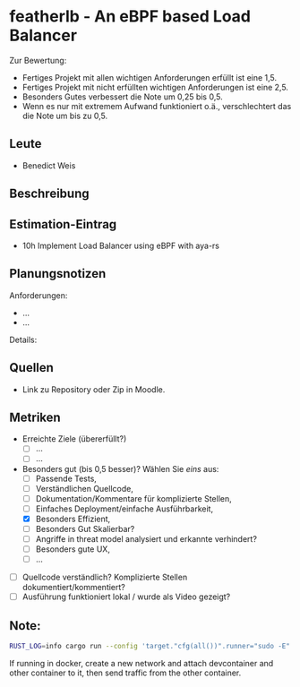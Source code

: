 # featherlb - An eBPF based Load Balancer

Zur Bewertung:

- Fertiges Projekt mit allen wichtigen Anforderungen erfüllt ist eine 1,5.
- Fertiges Projekt mit nicht erfüllten wichtigen Anforderungen ist eine 2,5.
- Besonders Gutes verbessert die Note um 0,25 bis 0,5.
- Wenn es nur mit extremem Aufwand funktioniert o.ä., verschlechtert das die Note um bis zu 0,5.


## Leute

- Benedict Weis

## Beschreibung

## Estimation-Eintrag

- 10h Implement Load Balancer using eBPF with aya-rs

## Planungsnotizen

Anforderungen:

- …
- …

Details:

## Quellen

- Link zu Repository oder Zip in Moodle.

## Metriken

- Erreichte Ziele (übererfüllt?)
  - [ ] …
  - [ ] …
- Besonders gut (bis 0,5 besser)? Wählen Sie *eins* aus:
  - [ ] Passende Tests,
  - [ ] Verständlichen Quellcode,
  - [ ] Dokumentation/Kommentare für komplizierte Stellen,
  - [ ] Einfaches Deployment/einfache Ausführbarkeit,
  - [x] Besonders Effizient,
  - [ ] Besonders Gut Skalierbar?
  - [ ] Angriffe in threat model analysiert und erkannte verhindert?
  - [ ] Besonders gute UX,
  - [ ] …
- [ ] Quellcode verständlich? Komplizierte Stellen dokumentiert/kommentiert?
- [ ] Ausführung funktioniert lokal / wurde als Video gezeigt?

## Note: 

```bash
RUST_LOG=info cargo run --config 'target."cfg(all())".runner="sudo -E"' -- --iface eth0
```

If running in docker, create a new network and attach devcontainer and other container to it, then send traffic from the other container.
